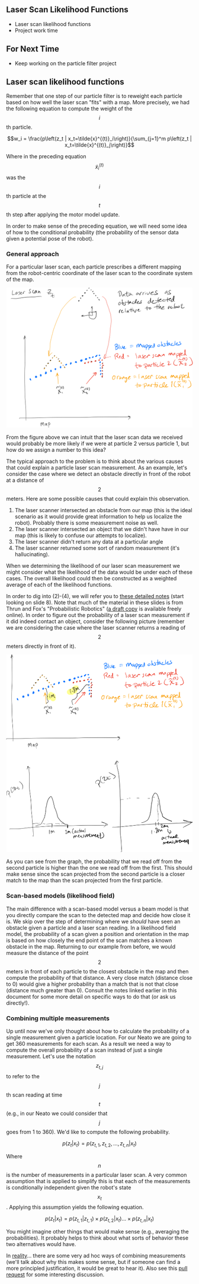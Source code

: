 ## Laser Scan Likelihood Functions

* Laser scan likelihood functions
* Project work time

## For Next Time

* Keep working on the particle filter project

## Laser scan likelihood functions

Remember that one step of our particle filter is to reweight each particle based on how well the laser scan "fits" with a map.  More precisely, we had the following equation to compute the weight of the $$i$$th particle.

$$w_i = \frac{p\left(z_t | x_t=\tilde{x}^{(t)}_i\right)}{\sum_{j=1}^m p\left(z_t | x_t=\tilde{x}^{(t)}_j\right)}$$

Where in the preceding equation $$\tilde{x}^{(t)}_i$$ was the $$i$$th particle at the $$t$$th step after applying the motor model update.

In order to make sense of the preceding equation, we will need some idea of how to the conditional probability (the probability of the sensor data given a potential pose of the robot).

### General approach

For a particular laser scan, each particle prescribes a different mapping from the robot-centric coordinate of the laser scan to the coordinate system of the map.

![A visualization of a laser scan consisting of a corner-like feature being mapped to two particles.](day09images/scan_mapping.svg)

From the figure above we can intuit that the laser scan data we received would probably be more likely if we were at particle 2 versus particle 1, but how do we assign a number to this idea?

The typical approach to the problem is to think about the various causes that could explain a particle laser scan measurement.  As an example, let's consider the case where we detect an obstacle directly in front of the robot at a distance of $$2$$ meters.  Here are some possible causes that could explain this observation.
1. The laser scanner intersected an obstacle from our map (this is the ideal scenario as it would provide great information to help us localize the robot).  Probably there is some measurement noise as well.
2. The laser scanner intersected an object that we didn't have have in our map (this is likely to confuse our attempts to localize).
3. The laser scanner didn't return any data at a particular angle
4. The laser scanner returned some sort of random measurement (it's hallucinating).

When we determining the likelihood of our laser scan measurement we might consider what the likelihood of the data would be under each of these cases.  The overall likelihood could then be constructed as a weighted average of each of the likelihood functions.

In order to dig into (2)-(4), we will refer you to [these detailed notes](http://ais.informatik.uni-freiburg.de/teaching/ss10/robotics/slides/07-sensor-models.pdf) (start looking on slide 8).  Note that much of the material in these slides is from Thrun and Fox's "Probabilistic Robotics" ([a draft copy](https://docs.ufpr.br/~danielsantos/ProbabilisticRobotics.pdf) is available freely online).  In order to figure out the probability of a laser scan measurement if it did indeed contact an object, consider the following picture (remember we are considering the case where the laser scanner returns a reading of $$2$$ meters directly in front of it).

![A picture showing two particles, the likelihood of a particular range measurement at a particular distance, and the resultant probability](day09images/beam.svg)

As you can see from the graph, the probability that we read off from the second particle is higher than the one we read off from the first.  This should make sense since the scan projected from the second particle is a closer match to the map than the scan projected from the first particle.

### Scan-based models (likelihood field)

The main difference with a scan-based model versus a beam model is that you directly compare the scan to the detected map and decide how close it is.  We skip over the step of determining where we *should* have seen an obstacle given a particle and a laser scan reading.  In a likelihood field model, the probability of a scan given a position and orientation in the map is based on how closely the end point of the scan matches a known obstacle in the map.  Returning to our example from before, we would measure the distance of the point $$2$$ meters in front of each particle to the closest obstacle in the map and then compute the probability of that distance.  A very close match (distance close to 0) would give a higher probability than a match that is not that close (distance much greater than 0).  Consult the notes linked earlier in this document for some more detail on specific ways to do that (or ask us directly!).


### Combining multiple measurements

Up until now we've only thought about how to calculate the probability of a single measurement given a particle location.  For our Neato we are going to get 360 measurements for each scan.  As a result we need a way to compute the overall probability of a scan instead of just a single measurement.  Let's use the notation $$z_{t,j}$$ to refer to the $$j$$th scan reading at time $$t$$ (e.g., in our Neato we could consider that $$j$$ goes from 1 to 360).  We'd like to compute the following probability.

$$p(z_t | x_t) = p(z_{t,1}, z_{t,2}, \ldots, z_{t,n} | x_t)$$

Where $$n$$ is the number of measurements in a particular laser scan.  A very common assumption that is applied to simplify this is that each of the measurements is conditionally independent given the robot's state $$x_t$$.  Applying this assumption yields the following equation.


$$p(z_t | x_t) = p(z_{t,1} | z_{t,1}) \times p(z_{t,2} | x_{t}) \ldots \times p(z_{t,n}|x_t)$$

You might imagine other things that would make sense (e.g., averaging the probabilities).  It probably helps to think about what sorts of behavior these two alternatives would have.

In [reality](https://github.com/ros-planning/navigation/blob/a9bc9c4c35a55390963db1357926ec461fcff24c/amcl/src/amcl/sensors/amcl_laser.cpp#L293)... there are some very ad hoc ways of combining measurements (we'll talk about why this makes some sense, but if someone can find a more principled justification, it would be great to hear it).  Also see this [pull request](https://github.com/ros-planning/navigation/pull/462) for some interesting discussion.
